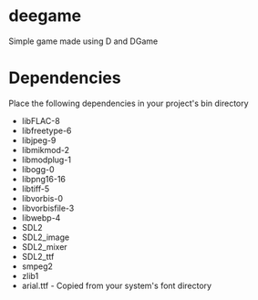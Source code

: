 # deegame
Simple game made using D and DGame

Dependencies
============

Place the following dependencies in your project's bin directory

- libFLAC-8
- libfreetype-6
- libjpeg-9
- libmikmod-2
- libmodplug-1
- libogg-0
- libpng16-16
- libtiff-5
- libvorbis-0
- libvorbisfile-3
- libwebp-4
- SDL2
- SDL2_image
- SDL2_mixer
- SDL2_ttf
- smpeg2
- zlib1
- arial.ttf - Copied from your system's font directory